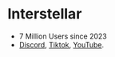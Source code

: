 # Interstellar
- 7 Million Users since 2023
- [Discord](https://discord.gg/interstellar), [Tiktok](https://tiktok.com/@useinterstellar), [YouTube](https://youtube.com/@unblock).


